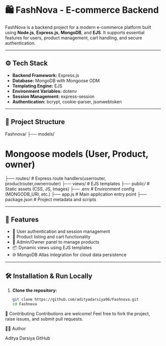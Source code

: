 # 🛍️ FashNova - E-commerce Backend

FashNova is a backend project for a modern e-commerce platform built using **Node.js**, **Express.js**, **MongoDB**, and **EJS**. It supports essential features for users, product management, cart handling, and secure authentication.

---

## ⚙️ Tech Stack

- **Backend Framework:** Express.js
- **Database:** MongoDB with Mongoose ODM
- **Templating Engine:** EJS
- **Environment Variables:** dotenv
- **Session Management:** express-session
- **Authentication:** bcrypt, cookie-parser, jsonwebtoken

---

## 📁 Project Structure
Fashnova/ ├── models/   
# Mongoose models (User, Product, owner) 
├── routes/            # Express route handlers(userrouter, productrouter,ownerrouter)
├── views/             # EJS templates
├── public/            # Static assets (CSS, JS, Images)
├── .env               # Environment config (MONGODB_URI, etc.)
├── app.js             # Main application entry point 
├── package.json       # Project metadata and scripts

---

## 🚀 Features

- 🔐 User authentication and session management
- 🛒 Product listing and cart functionality
- 👤 Admin/Owner panel to manage products
- 📦 Dynamic views using EJS templates
- 🌐 MongoDB Atlas integration for cloud data persistence

---

## 🛠️ Installation & Run Locally

1. **Clone the repository:**
   ```bash
   git clone https://github.com/adityadarsiya96/Fashnova.git
   cd Fashnova
   
 🤝 Contributing
   Contributions are welcome! Feel free to fork the project, raise issues, and submit pull requests.

   🧑‍💻 Author

   Aditya Darsiya
   GitHub
   
